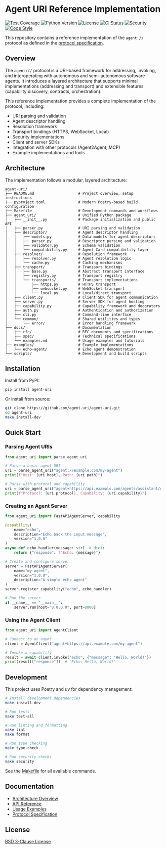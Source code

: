 # Agent URI Reference Implementation

[![Test Coverage](https://img.shields.io/badge/coverage-66%25-yellow.svg)](https://github.com/agent-uri/agent-uri/actions)
[![Python Version](https://img.shields.io/badge/python-3.9%20%7C%203.10%20%7C%203.11%20%7C%203.12-blue)](https://www.python.org)
[![License](https://img.shields.io/badge/license-BSD--3--Clause-green.svg)](LICENSE)
[![CI Status](https://github.com/agent-uri/agent-uri/actions/workflows/test-and-quality-checks.yml/badge.svg)](https://github.com/agent-uri/agent-uri/actions/workflows/test-and-quality-checks.yml)
[![Security](https://img.shields.io/badge/security-bandit-informational.svg)](https://github.com/agent-uri/agent-uri/actions)
[![Code Style](https://img.shields.io/badge/code%20style-black-000000.svg)](https://github.com/psf/black)

This repository contains a reference implementation of the `agent://` protocol as defined in the [protocol specification](docs/rfc/draft-narvaneni-agent-uri-00.md).

## Overview

The `agent://` protocol is a URI-based framework for addressing, invoking, and interoperating with autonomous and semi-autonomous software agents. It introduces a layered architecture that supports minimal implementations (addressing and transport) and extensible features (capability discovery, contracts, orchestration).

This reference implementation provides a complete implementation of the protocol, including:

- URI parsing and validation
- Agent descriptor handling
- Resolution framework
- Transport bindings (HTTPS, WebSocket, Local)
- Security implementations
- Client and server SDKs
- Integration with other protocols (Agent2Agent, MCP)
- Example implementations and tools

## Architecture

The implementation follows a modular, layered architecture:

```
agent-uri/
├── README.md                    # Project overview, setup instructions
├── pyproject.toml               # Modern Poetry-based build configuration
├── Makefile                     # Development commands and workflows
├── agent_uri/                   # Unified Python package
│   ├── __init__.py              # Package initialization and public API
│   ├── parser.py                # URI parsing and validation
│   ├── descriptor/              # Agent descriptor handling
│   │   ├── models.py            # Data models for agent descriptors
│   │   ├── parser.py            # Descriptor parsing and validation
│   │   ├── validator.py         # Schema validation
│   │   └── compatibility.py     # Agent Card compatibility layer
│   ├── resolver/                # Resolution framework
│   │   ├── resolver.py          # Agent resolution logic
│   │   └── cache.py             # Caching mechanisms
│   ├── transport/               # Transport bindings
│   │   ├── base.py              # Abstract transport interface
│   │   ├── registry.py          # Transport registry
│   │   └── transports/          # Transport implementations
│   │       ├── https.py         # HTTPS transport
│   │       ├── websocket.py     # WebSocket transport
│   │       └── local.py         # Local/direct transport
│   ├── client.py                # Client SDK for agent communication
│   ├── server.py                # Server SDK for agent hosting
│   ├── capability.py            # Capability framework and decorators
│   ├── auth.py                  # Authentication and authorization
│   ├── cli.py                   # Command-line interface
│   └── common/                  # Shared utilities and types
│       └── error/               # Error handling framework
├── docs/                        # Documentation
│   ├── rfc/                     # RFC documents and specifications
│   ├── spec/                    # Technical specifications
│   └── examples.md              # Usage examples and tutorials
├── examples/                    # Example implementations
│   └── echo-agent/              # Echo agent demonstration
└── scripts/                     # Development and build scripts
```

## Installation

Install from PyPI:

```bash
pip install agent-uri
```

Or install from source:

```bash
git clone https://github.com/agent-uri/agent-uri.git
cd agent-uri
make install-dev
```

## Quick Start

### Parsing Agent URIs

```python
from agent_uri import parse_agent_uri

# Parse a basic agent URI
uri = parse_agent_uri("agent://example.com/my-agent")
print(f"Host: {uri.host}, Path: {uri.path}")

# Parse with protocol and capability
uri = parse_agent_uri("agent+https://api.example.com/agents/assistant/chat")
print(f"Protocol: {uri.protocol}, Capability: {uri.capability}")
```

### Creating an Agent Server

```python
from agent_uri import FastAPIAgentServer, capability

@capability(
    name="echo",
    description="Echo back the input message",
    version="1.0.0"
)
async def echo_handler(message: str) -> dict:
    return {"response": f"Echo: {message}"}

# Create and configure server
server = FastAPIAgentServer(
    name="my-agent",
    version="1.0.0",
    description="A simple echo agent"
)
server.register_capability("echo", echo_handler)

# Run the server
if __name__ == "__main__":
    server.run(host="0.0.0.0", port=8000)
```

### Using the Agent Client

```python
from agent_uri import AgentClient

# Connect to an agent
client = AgentClient("agent+https://api.example.com/my-agent")

# Invoke a capability
result = await client.invoke("echo", {"message": "Hello, World!"})
print(result["response"])  # "Echo: Hello, World!"
```

## Development

This project uses Poetry and uv for dependency management:

```bash
# Install development dependencies
make install-dev

# Run tests
make test-all

# Run linting and formatting
make lint
make format

# Run type checking
make type-check

# Run security checks
make security
```

See the [Makefile](./Makefile) for all available commands.

## Documentation

- [Architecture Overview](docs/architecture.md)
- [API Reference](docs/api-reference.md)
- [Usage Examples](docs/examples.md)
- [Protocol Specification](docs/rfc/draft-narvaneni-agent-uri-00.md)

## License

[BSD 3-Clause License](./LICENSE)
